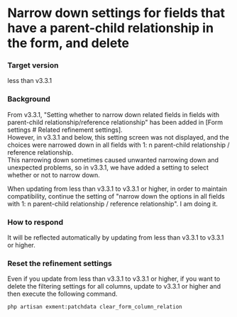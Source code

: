 # Narrow down settings for fields that have a parent-child relationship in the form, and delete

### Target version
less than v3.3.1

### Background
From v3.3.1, "Setting whether to narrow down related fields in fields with parent-child relationship/reference relationship" has been added in [Form settings # Related refinement settings].  
However, in v3.3.1 and below, this setting screen was not displayed, and the choices were narrowed down in all fields with 1: n parent-child relationship / reference relationship.  
This narrowing down sometimes caused unwanted narrowing down and unexpected problems, so in v3.3.1, we have added a setting to select whether or not to narrow down.  
  
When updating from less than v3.3.1 to v3.3.1 or higher, in order to maintain compatibility, continue the setting of "narrow down the options in all fields with 1: n parent-child relationship / reference relationship". I am doing it.


### How to respond
It will be reflected automatically by updating from less than v3.3.1 to v3.3.1 or higher.


### Reset the refinement settings
Even if you update from less than v3.3.1 to v3.3.1 or higher, if you want to delete the filtering settings for all columns, update to v3.3.1 or higher and then execute the following command.

```
php artisan exment:patchdata clear_form_column_relation
```